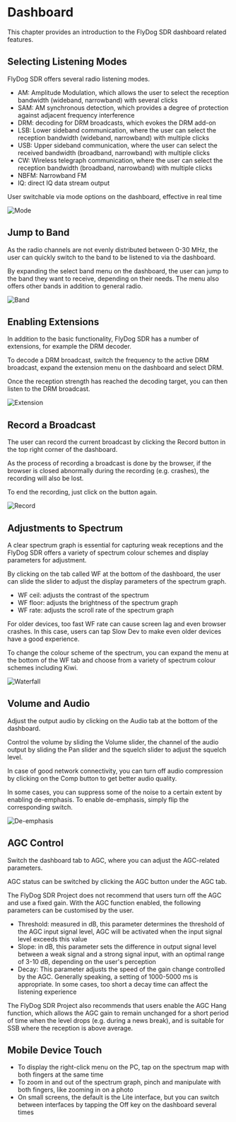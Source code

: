 # Dashboard

This chapter provides an introduction to the FlyDog SDR dashboard related features.

## Selecting Listening Modes

FlyDog SDR offers several radio listening modes.

 - AM: Amplitude Modulation, which allows the user to select the reception bandwidth (wideband, narrowband) with several clicks
 - SAM: AM synchronous detection, which provides a degree of protection against adjacent frequency interference
 - DRM: decoding for DRM broadcasts, which evokes the DRM add-on
 - LSB: Lower sideband communication, where the user can select the reception bandwidth (wideband, narrowband) with multiple clicks
 - USB: Upper sideband communication, where the user can select the received bandwidth (broadband, narrowband) with multiple clicks
 - CW: Wireless telegraph communication, where the user can select the reception bandwidth (broadband, narrowband) with multiple clicks
 - NBFM: Narrowband FM
 - IQ: direct IQ data stream output

User switchable via mode options on the dashboard, effective in real time

![Mode](/manual/dashboard_1.png "Mode")

## Jump to Band

As the radio channels are not evenly distributed between 0-30 MHz, the user can quickly switch to the band to be listened to via the dashboard.

By expanding the select band menu on the dashboard, the user can jump to the band they want to receive, depending on their needs. The menu also offers other bands in addition to general radio.

![Band](/manual/dashboard_2.png "Band")

## Enabling Extensions

In addition to the basic functionality, FlyDog SDR has a number of extensions, for example the DRM decoder.

To decode a DRM broadcast, switch the frequency to the active DRM broadcast, expand the extension menu on the dashboard and select DRM.

Once the reception strength has reached the decoding target, you can then listen to the DRM broadcast.

![Extension](/manual/dashboard_3.png "Extension")

## Record a Broadcast

The user can record the current broadcast by clicking the Record button in the top right corner of the dashboard.

As the process of recording a broadcast is done by the browser, if the browser is closed abnormally during the recording (e.g. crashes), the recording will also be lost.

To end the recording, just click on the button again.

![Record](/manual/dashboard_4.png "Record")

## Adjustments to Spectrum

A clear spectrum graph is essential for capturing weak receptions and the FlyDog SDR offers a variety of spectrum colour schemes and display parameters for adjustment.

By clicking on the tab called WF at the bottom of the dashboard, the user can slide the slider to adjust the display parameters of the spectrum graph.

 - WF ceil: adjusts the contrast of the spectrum
 - WF floor: adjusts the brightness of the spectrum graph
 - WF rate: adjusts the scroll rate of the spectrum graph
 
For older devices, too fast WF rate can cause screen lag and even browser crashes. In this case, users can tap Slow Dev to make even older devices have a good experience.

To change the colour scheme of the spectrum, you can expand the menu at the bottom of the WF tab and choose from a variety of spectrum colour schemes including Kiwi.

![Waterfall](/manual/dashboard_5.png "Waterfall")

## Volume and Audio

Adjust the output audio by clicking on the Audio tab at the bottom of the dashboard.

Control the volume by sliding the Volume slider, the channel of the audio output by sliding the Pan slider and the squelch slider to adjust the squelch level.

In case of good network connectivity, you can turn off audio compression by clicking on the Comp button to get better audio quality.

In some cases, you can suppress some of the noise to a certain extent by enabling de-emphasis. To enable de-emphasis, simply flip the corresponding switch.

![De-emphasis](/manual/dashboard_6.png "De-emphasis")

## AGC Control

Switch the dashboard tab to AGC, where you can adjust the AGC-related parameters.

AGC status can be switched by clicking the AGC button under the AGC tab.

The FlyDog SDR Project does not recommend that users turn off the AGC and use a fixed gain. With the AGC function enabled, the following parameters can be customised by the user.

* Threshold: measured in dB, this parameter determines the threshold of the AGC input signal level, AGC will be activated when the input signal level exceeds this value
* Slope: in dB, this parameter sets the difference in output signal level between a weak signal and a strong signal input, with an optimal range of 3-10 dB, depending on the user's perception
* Decay: This parameter adjusts the speed of the gain change controlled by the AGC. Generally speaking, a setting of 1000-5000 ms is appropriate. In some cases, too short a decay time can affect the listening experience

The FlyDog SDR Project also recommends that users enable the AGC Hang function, which allows the AGC gain to remain unchanged for a short period of time when the level drops (e.g. during a news break), and is suitable for SSB where the reception is above average.

## Mobile Device Touch

 - To display the right-click menu on the PC, tap on the spectrum map with both fingers at the same time
 - To zoom in and out of the spectrum graph, pinch and manipulate with both fingers, like zooming in on a photo
 - On small screens, the default is the Lite interface, but you can switch between interfaces by tapping the Off key on the dashboard several times
